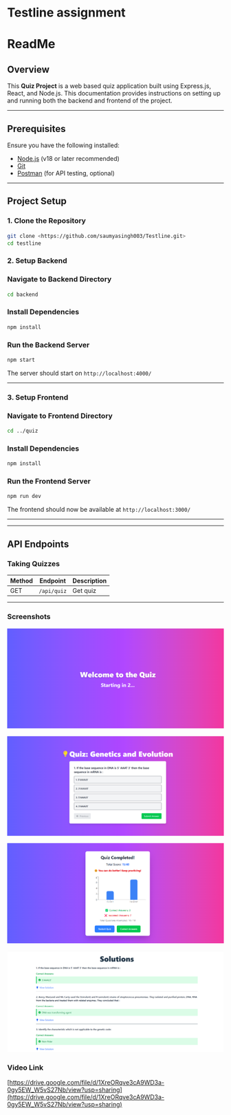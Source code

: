 # Testline assignment

# ReadMe

## Overview

This **Quiz Project** is a web based quiz application built using Express.js, React, and Node.js. This documentation provides instructions on setting up and running both the backend and frontend of the project.

---

## Prerequisites

Ensure you have the following installed:

- [Node.js](https://nodejs.org/) (v18 or later recommended)
- [Git](https://git-scm.com/)
- [Postman](https://www.postman.com/) (for API testing, optional)

---

## Project Setup

### 1. Clone the Repository

```bash
git clone <https://github.com/saumyasingh003/Testline.git>
cd testline

```

### 2. Setup Backend

### Navigate to Backend Directory

```bash
cd backend

```

### Install Dependencies

```bash
npm install

```

### Run the Backend Server

```bash
npm start

```

The server should start on `http://localhost:4000/`

---

### 3. Setup Frontend

### Navigate to Frontend Directory

```bash
cd ../quiz

```

### Install Dependencies

```bash
npm install

```

### Run the Frontend Server

```bash
npm run dev

```

The frontend should now be available at `http://localhost:3000/`

---

---

## API Endpoints

### Taking Quizzes

| Method | Endpoint | Description |
| --- | --- | --- |
| GET | `/api/quiz` | Get quiz |

---

### Screenshots

![ss1.png](ss1.png)

![ss2.png](ss2.png)

![ss3.png](ss3.png)

![ss4.png](ss4.png)

### Video Link

[https://drive.google.com/file/d/1XreORqve3cA9WD3a-0gy5EW_W5vS27Nb/view?usp=sharing](https://drive.google.com/file/d/1XreORqve3cA9WD3a-0gy5EW_W5vS27Nb/view?usp=sharing)